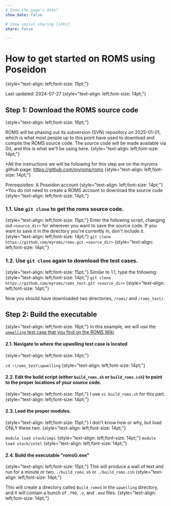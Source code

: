 ```yaml
---
# Show the page's date?
show_date: false

# Show social sharing links?
share: false

---
```


# How to get started on ROMS using Poseidon
{style="text-align: left;font-size: 15pt;"}

Last updated: 2024-07-27
{style="text-align: left;font-size: 14pt;"}

## Step 1: Download the ROMS source code
{style="text-align: left;font-size: 16pt;"}

ROMS will be phasing out its subversion (SVN) repository on 2025-01-01, which is what most people up to this point have used to download and compile the ROMS source code. The source code will be made available via Git, and this is what we'll be using here.
{style="text-align: left;font-size: 14pt;"}

*All the instructions we will be following for this step are on the myroms github page: https://github.com/myroms/roms
{style="text-align: left;font-size: 14pt;"}

Prerequisites: A Poseidon account
{style="text-align: left;font-size: 14pt;"}
*You do not need to create a ROMS account to download the source code
{style="text-align: left;font-size: 14pt;"}
### 1.1. Use `git clone` to get the roms source code.
{style="text-align: left;font-size: 15pt;"}
Enter the following script, changing out `<source_dir>` for wherever you want to save the source code. If you want to save it in the directory you're currently in, don't include it.
{style="text-align: left;font-size: 14pt;"}
`git clone https://github.com/myroms/roms.git <source_dir>`
{style="text-align: left;font-size: 14pt;"}

### 1.2. Use `git clone` again to download the test cases.
{style="text-align: left;font-size: 15pt;"}
Similar to 1.1, type the following:
{style="text-align: left;font-size: 14pt;"}
`git clone https://github.com/myroms/roms_test.git <source_dir>`
{style="text-align: left;font-size: 14pt;"}

Now you should have downloaded two directories, `/roms/` and `/roms_test/`.


## Step 2: Build the executable
{style="text-align: left;font-size: 16pt;"}
In this example, we will use the <a href="https://www.myroms.org/wiki/UPWELLING_CASE">`upwelling` test case that you find on the ROMS Wiki</a>
#### 2.1. Navigate to where the upwelling test case is located
{style="text-align: left;font-size: 14pt;"}

`cd ~\roms_test\upwelling`
{style="text-align: left;font-size: 14pt;"}

#### 2.2. Edit the build script (either `build_roms.sh` or `build_roms.csh`) to point to the proper locations of your source code.
{style="text-align: left;font-size: 15pt;"}
I use `vi build_roms.sh` for this part.
{style="text-align: left;font-size: 14pt;"}

#### 2.3. Load the proper modules.
{style="text-align: left;font-size: 15pt;"}
I don't know how or why, but load ONLY these two.
{style="text-align: left;font-size: 14pt;"}

`module load stack/impi`
{style="text-align: left;font-size: 14pt;"}
`module load stack/intel`
{style="text-align: left;font-size: 14pt;"}

#### 2.4. Build the executable "romsG.exe"
{style="text-align: left;font-size: 15pt;"}
This will produce a wall of text and run for a minute or two.
`./build_roms.sh` or `./build_roms.csh`
{style="text-align: left;font-size: 14pt;"}

This will create a directory called `Build_romsG` in the `upwelling` directory, and it will contain a bunch of `.f90`, `.o`, and `.mod` files.
{style="text-align: left;font-size: 14pt;"}

